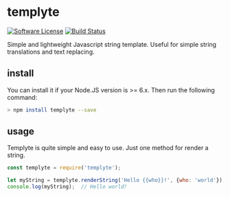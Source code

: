 # templyte

[![Software License][ico-license]](LICENSE.md)
[![Build Status][ico-travis]][link-travis]

Simple and lightweight Javascript string template. Useful for simple string translations and text replacing.

## install
You can install it if your Node.JS version is >= 6.x. Then run the following command:
```bash
> npm install templyte --save
```

## usage

Templyte is quite simple and easy to use. Just one method for render a string.

```javascript
const templyte = require('templyte');

let myString = templyte.renderString('Hello {{who}}!', {who: 'world'});
console.log(myString);  // Hello world!
```

[ico-license]: https://img.shields.io/badge/license-MIT-brightgreen.svg?style=flat-square
[ico-travis]: https://img.shields.io/travis/SiroDiaz/templyte/master.svg?style=flat-square

[link-travis]: https://travis-ci.org/SiroDiaz/RandImgProvider